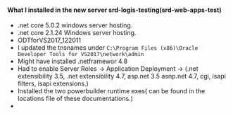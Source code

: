 #### What I installed in the new server srd-logis-testing(srd-web-apps-test)



- .net core 5.0.2 windows server hosting.
- .net core 2.1.24 Windows server hosting.
- ODTforVS2017_122011
- I updated the tnsnames under `C:\Program Files (x86)\Oracle Developer Tools for VS2017\network\admin`
- Might have installed .netframewor 4.8
- Had to enable Server Roles -> Application Deployment -> (.net extensibility 3.5, .net extensibility 4.7, asp.net 3.5 asnp.net 4.7, cgi, isapi filters, isapi extensions.)
- Installed the two powerbuilder runtime exes( can be found in the locations file of these documentations.)
- 

